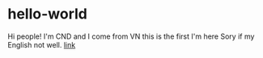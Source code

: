 # hello-world
Hi people!
I'm CND and I come from VN
this is the first I'm here
Sory if my English not well.
[link](google.com)
